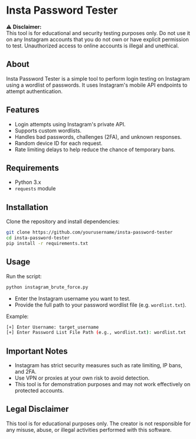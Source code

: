 
# Insta Password Tester

⚠️ **Disclaimer:**  
This tool is for educational and security testing purposes only. Do not use it on any Instagram accounts that you do not own or have explicit permission to test. Unauthorized access to online accounts is illegal and unethical.

## About

Insta Password Tester is a simple tool to perform login testing on Instagram using a wordlist of passwords. It uses Instagram's mobile API endpoints to attempt authentication.

## Features

- Login attempts using Instagram's private API.
- Supports custom wordlists.
- Handles bad passwords, challenges (2FA), and unknown responses.
- Random device ID for each request.
- Rate limiting delays to help reduce the chance of temporary bans.

## Requirements

- Python 3.x
- `requests` module

## Installation

Clone the repository and install dependencies:

```bash
git clone https://github.com/yourusername/insta-password-tester
cd insta-password-tester
pip install -r requirements.txt
````

## Usage

Run the script:

```bash
python instagram_brute_force.py
```

* Enter the Instagram username you want to test.
* Provide the full path to your password wordlist file (e.g. `wordlist.txt`).

Example:

```bash
[+] Enter Username: target_username
[+] Enter Password List File Path (e.g., wordlist.txt): wordlist.txt
```

## Important Notes

* Instagram has strict security measures such as rate limiting, IP bans, and 2FA.
* Use VPN or proxies at your own risk to avoid detection.
* This tool is for demonstration purposes and may not work effectively on protected accounts.

## Legal Disclaimer

This tool is for educational purposes only. The creator is not responsible for any misuse, abuse, or illegal activities performed with this software.
